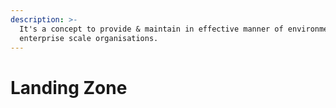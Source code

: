 ```yaml
---
description: >-
  It's a concept to provide & maintain in effective manner of environmeents to
  enterprise scale organisations.
---
```


# Landing Zone


